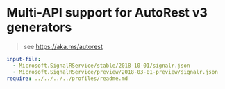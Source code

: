 # Multi-API support for AutoRest v3 generators

> see https://aka.ms/autorest

``` yaml $(enable-multi-api)
input-file:
  - Microsoft.SignalRService/stable/2018-10-01/signalr.json
  - Microsoft.SignalRService/preview/2018-03-01-preview/signalr.json
require: ../../../../profiles/readme.md
```
